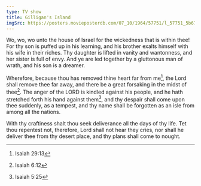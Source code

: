 ```yaml
---
type: TV show
title: Gilligan's Island
imgSrc: https://posters.movieposterdb.com/07_10/1964/57751/l_57751_5b675051.jpg
---
```


Wo, wo, wo unto the house of Israel for the wickedness that is within thee! For thy son is puffed up in his learning, and his brother exalts himself with his wife in their riches. Thy daughter is lifted in vanity and wantonness, and her sister is full of envy. And ye are led together by a gluttonous man of wrath, and his son is a dreamer.

Wherefore, because thou has removed thine heart far from me[^isa-29-13], the Lord shall remove thee far away, and there be a great forsaking in the midst of thee[^isa-6-12]. The anger of the LORD is kindled against his people, and he hath stretched forth his hand against them[^isa-5-25], and thy despair shall come upon thee suddenly, as a tempest, and thy name shall be forgotten as an isle from among all the nations.

With thy craftiness shalt thou seek deliverance all the days of thy life. Tet thou repentest not, therefore, Lord shall not hear they cries, nor shall he deliver thee from thy desert place, and thy plans shall come to nought.

[^isa-29-13]: Isaiah 29:13
[^isa-6-12]: Isaiah 6:12
[^isa-5-25]: Isaiah 5:25
